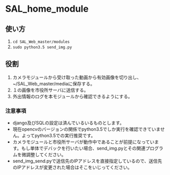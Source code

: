 <h1>SAL_home_module</h1>

## 使い方
1. `cd SAL_Web_master/modules`
2. `sudo python3.5 send_img.py`

## 役割
1. カメラモジュールから受け取った動画から有効画像を切り出し、~/SAL_Web_master/mediaに保存する。
2. １の画像を市役所サーバに送信する。
3. 外出情報のログを本モジュールから確認できるようにする。

### 注意事項
- django及びSQLの設定は済んでいるいるものとします。
- 現在opencvのバージョンの関係でpython3.5でしか実行を確認できていません。よってpython3.5での実行推奨です。
- カメラモジュールと市役所サーバが動作中であることが前提になっています。もし単体でデバックを行いたい場合、send_img.pyとその関連プログラムを微調整してください。
- send_img_send.pyで送信先のIPアドレスを直接指定しているので、送信先のIPアドレスが変更された場合はそこをいじってください。
